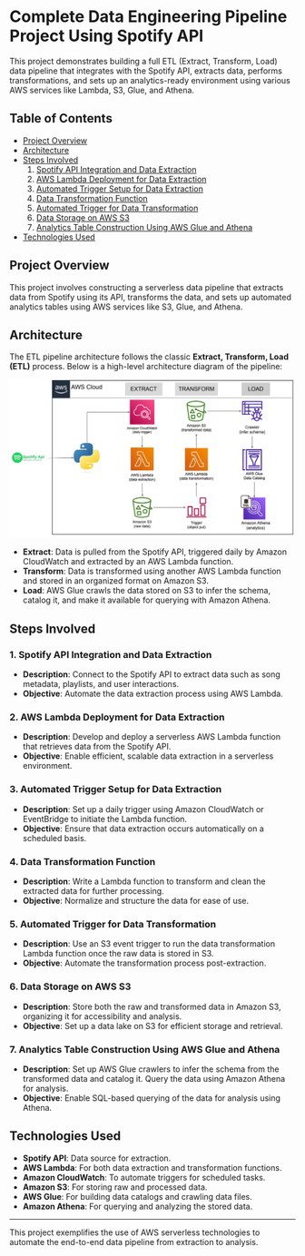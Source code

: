 # Complete Data Engineering Pipeline Project Using Spotify API

This project demonstrates building a full ETL (Extract, Transform, Load) data pipeline that integrates with the Spotify API, extracts data, performs transformations, and sets up an analytics-ready environment using various AWS services like Lambda, S3, Glue, and Athena.

## Table of Contents
- [Project Overview](#project-overview)
- [Architecture](#architecture)
- [Steps Involved](#steps-involved)
  1. [Spotify API Integration and Data Extraction](#1-spotify-api-integration-and-data-extraction)
  2. [AWS Lambda Deployment for Data Extraction](#2-aws-lambda-deployment-for-data-extraction)
  3. [Automated Trigger Setup for Data Extraction](#3-automated-trigger-setup-for-data-extraction)
  4. [Data Transformation Function](#4-data-transformation-function)
  5. [Automated Trigger for Data Transformation](#5-automated-trigger-for-data-transformation)
  6. [Data Storage on AWS S3](#6-data-storage-on-aws-s3)
  7. [Analytics Table Construction Using AWS Glue and Athena](#7-analytics-table-construction-using-aws-glue-and-athena)
- [Technologies Used](#technologies-used)

## Project Overview

This project involves constructing a serverless data pipeline that extracts data from Spotify using its API, transforms the data, and sets up automated analytics tables using AWS services like S3, Glue, and Athena.

## Architecture

The ETL pipeline architecture follows the classic **Extract, Transform, Load (ETL)** process. Below is a high-level architecture diagram of the pipeline:

![ETL Data Pipeline Architecture](./image.png)

- **Extract**: Data is pulled from the Spotify API, triggered daily by Amazon CloudWatch and extracted by an AWS Lambda function.
- **Transform**: Data is transformed using another AWS Lambda function and stored in an organized format on Amazon S3.
- **Load**: AWS Glue crawls the data stored on S3 to infer the schema, catalog it, and make it available for querying with Amazon Athena.

## Steps Involved

### 1. Spotify API Integration and Data Extraction
- **Description**: Connect to the Spotify API to extract data such as song metadata, playlists, and user interactions.
- **Objective**: Automate the data extraction process using AWS Lambda.

### 2. AWS Lambda Deployment for Data Extraction
- **Description**: Develop and deploy a serverless AWS Lambda function that retrieves data from the Spotify API.
- **Objective**: Enable efficient, scalable data extraction in a serverless environment.

### 3. Automated Trigger Setup for Data Extraction
- **Description**: Set up a daily trigger using Amazon CloudWatch or EventBridge to initiate the Lambda function.
- **Objective**: Ensure that data extraction occurs automatically on a scheduled basis.

### 4. Data Transformation Function
- **Description**: Write a Lambda function to transform and clean the extracted data for further processing.
- **Objective**: Normalize and structure the data for ease of use.

### 5. Automated Trigger for Data Transformation
- **Description**: Use an S3 event trigger to run the data transformation Lambda function once the raw data is stored in S3.
- **Objective**: Automate the transformation process post-extraction.

### 6. Data Storage on AWS S3
- **Description**: Store both the raw and transformed data in Amazon S3, organizing it for accessibility and analysis.
- **Objective**: Set up a data lake on S3 for efficient storage and retrieval.

### 7. Analytics Table Construction Using AWS Glue and Athena
- **Description**: Set up AWS Glue crawlers to infer the schema from the transformed data and catalog it. Query the data using Amazon Athena for analysis.
- **Objective**: Enable SQL-based querying of the data for analysis using Athena.

## Technologies Used
- **Spotify API**: Data source for extraction.
- **AWS Lambda**: For both data extraction and transformation functions.
- **Amazon CloudWatch**: To automate triggers for scheduled tasks.
- **Amazon S3**: For storing raw and processed data.
- **AWS Glue**: For building data catalogs and crawling data files.
- **Amazon Athena**: For querying and analyzing the stored data.

---

This project exemplifies the use of AWS serverless technologies to automate the end-to-end data pipeline from extraction to analysis.
